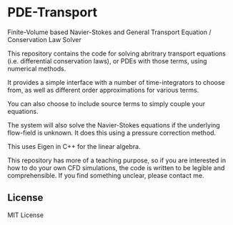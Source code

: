 # PDE-Transport
Finite-Volume based Navier-Stokes and General Transport Equation / Conservation Law Solver

This repository contains the code for solving abritrary transport equations (i.e. differential conservation laws), or PDEs with those terms, using numerical methods.

It provides a simple interface with a number of time-integrators to choose from, as well as different order approximations for various terms.

You can also choose to include source terms to simply couple your equations.

The system will also solve the Navier-Stokes equations if the underlying flow-field is unknown. It does this using a pressure correction method.

This uses Eigen in C++ for the linear algebra.

This repository has more of a teaching purpose, so if you are interested in how to do your own CFD simulations, the code is written to be legible and comprehensible. If you find something unclear, please contact me.

## License
MIT License
